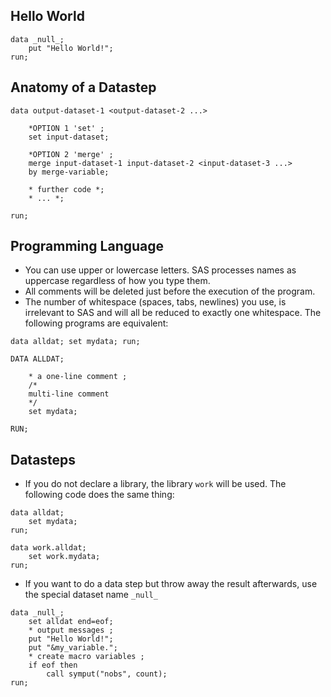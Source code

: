 ## Hello World

```SAS
data _null_;
	put "Hello World!";
run;
```

## Anatomy of a Datastep

```SAS
data output-dataset-1 <output-dataset-2 ...>

	*OPTION 1 'set' ;
	set input-dataset;

	*OPTION 2 'merge' ;
	merge input-dataset-1 input-dataset-2 <input-dataset-3 ...>
	by merge-variable;

	* further code *;
	* ... *;

run;

```

## Programming Language

+ You can use upper or lowercase letters. SAS processes names as uppercase regardless of how you type them.
+ All comments will be deleted just before the execution of the program.
+ The number of whitespace (spaces, tabs, newlines) you use, is irrelevant to SAS and will all be reduced to exactly one whitespace. The following programs are equivalent:

```SAS
data alldat; set mydata; run;

DATA ALLDAT;

	* a one-line comment ;
	/*
	multi-line comment
	*/
	set mydata;

RUN;
```


## Datasteps

+ If you do not declare a library, the library `work` will be used. The following code does the same thing:

```SAS
data alldat;
	set mydata;
run;

data work.alldat;
	set work.mydata;
run;
```

+ If you want to do a data step but throw away the result afterwards, use the special dataset name `_null_`

```SAS
data _null_;
	set alldat end=eof;
	* output messages ;
	put "Hello World!";
	put "&my_variable.";
	* create macro variables ;
	if eof then
		call symput("nobs", count);
run;

```
